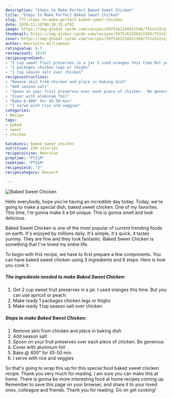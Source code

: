 ```yaml
---
description: "Steps to Make Perfect Baked Sweet Chicken"
title: "Steps to Make Perfect Baked Sweet Chicken"
slug: 777-steps-to-make-perfect-baked-sweet-chicken
date: 2020-11-16T00:38:15.678Z
image: https://img-global.cpcdn.com/recipes/5975162256621568/751x532cq70/baked-sweet-chicken-recipe-main-photo.jpg
thumbnail: https://img-global.cpcdn.com/recipes/5975162256621568/751x532cq70/baked-sweet-chicken-recipe-main-photo.jpg
cover: https://img-global.cpcdn.com/recipes/5975162256621568/751x532cq70/baked-sweet-chicken-recipe-main-photo.jpg
author: Henrietta Williamson
ratingvalue: 4.7
reviewcount: 34347
recipeingredient:
- "2 cup sweet fruit preserves in a jar I used oranges this time But you can use apricot or peach"
- "1 packages chicken legs or thighs"
- "1 tsp season salt over chicken"
recipeinstructions:
- "Remove skin from chicken and place in baking dish"
- "Add season salt"
- "Spoon on your fruit preserves over each piece of chicken.  Be generous"
- "Cover with aluminum foil"
- "Bake @ 400° for 45-50 min"
- "I serve with rice and veggies"
categories:
- Recipe
tags:
- baked
- sweet
- chicken

katakunci: baked sweet chicken 
nutrition: 230 calories
recipecuisine: American
preptime: "PT21M"
cooktime: "PT41M"
recipeyield: "3"
recipecategory: Dessert

---
```



![Baked Sweet Chicken](https://img-global.cpcdn.com/recipes/5975162256621568/751x532cq70/baked-sweet-chicken-recipe-main-photo.jpg)

Hello everybody, hope you're having an incredible day today. Today, we're going to make a special dish, baked sweet chicken. One of my favorites. This time, I'm gonna make it a bit unique. This is gonna smell and look delicious.

Baked Sweet Chicken is one of the most popular of current trending foods on earth. It's enjoyed by millions daily. It's simple, it's quick, it tastes yummy. They are fine and they look fantastic. Baked Sweet Chicken is something that I've loved my entire life.




To begin with this recipe, we have to first prepare a few components. You can have baked sweet chicken using 3 ingredients and 6 steps. Here is how you cook it.

<!--inarticleads1-->

##### The ingredients needed to make Baked Sweet Chicken:

1. Get 2 cup sweet fruit preserves in a jar. I used oranges this time. But you can use apricot or peach.
1. Make ready 1 packages chicken legs or thighs
1. Make ready 1 tsp season salt over chicken




<!--inarticleads2-->

##### Steps to make Baked Sweet Chicken:

1. Remove skin from chicken and place in baking dish
1. Add season salt
1. Spoon on your fruit preserves over each piece of chicken.  Be generous
1. Cover with aluminum foil
1. Bake @ 400° for 45-50 min
1. I serve with rice and veggies




So that's going to wrap this up for this special food baked sweet chicken recipe. Thank you very much for reading. I am sure you can make this at home. There is gonna be more interesting food at home recipes coming up. Remember to save this page on your browser, and share it to your loved ones, colleague and friends. Thank you for reading. Go on get cooking!
